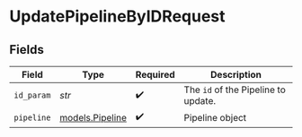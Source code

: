 # UpdatePipelineByIDRequest


## Fields

| Field                                          | Type                                           | Required                                       | Description                                    |
| ---------------------------------------------- | ---------------------------------------------- | ---------------------------------------------- | ---------------------------------------------- |
| `id_param`                                     | *str*                                          | :heavy_check_mark:                             | The <code>id</code> of the Pipeline to update. |
| `pipeline`                                     | [models.Pipeline](../models/pipeline.md)       | :heavy_check_mark:                             | Pipeline object                                |